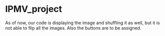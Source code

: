 # IPMV_project

As of now, our code is displaying the image and shuffling it as well, but it is not able to flip all the images. Also the buttons are to be assigned.
